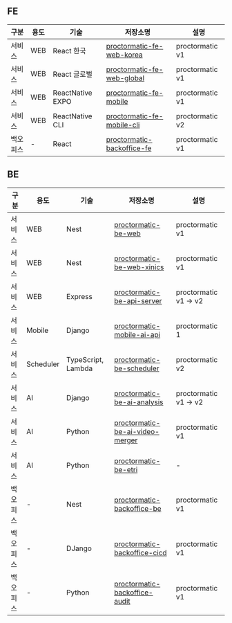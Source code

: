 ## FE

| 구분     | 용도 | 기술             | 저장소명                                                                                 | 설명            |
| -------- | ---- | ---------------- | ---------------------------------------------------------------------------------------- | --------------- |
| 서비스   | WEB  | React 한국       | [proctormatic-fe-web-korea](https://github.com/Proctormatic/proctormatic-fe-web-korea)   | proctormatic v1 |
| 서비스   | WEB  | React 글로벌     | [proctormatic-fe-web-global](https://github.com/Proctormatic/proctormatic-fe-web-global) | proctormatic v1 |
| 서비스   | WEB  | ReactNative EXPO | [proctormatic-fe-mobile](https://github.com/Proctormatic/proctormatic-fe-mobile)         | proctormatic v1 |
| 서비스   | WEB  | ReactNative CLI  | [proctormatic-fe-mobile-cli](https://github.com/Proctormatic/proctormatic-fe-mobile-cli) | proctormatic v2 |
| 백오피스 | -    | React            | [proctormatic-backoffice-fe](https://github.com/Proctormatic/proctormatic-backoffice-fe) | proctormatic v1 |

## BE

| 구분     | 용도      | 기술               | 저장소명                                                                                           | 설명                  |
| -------- | --------- | ------------------ | -------------------------------------------------------------------------------------------------- | --------------------- |
| 서비스   | WEB       | Nest               | [proctormatic-be-web](https://github.com/Proctormatic/proctormatic-be-web)                         | proctormatic v1       |
| 서비스   | WEB       | Nest               | [proctormatic-be-web-xinics](https://github.com/Proctormatic/proctormatic-be-web-xinics)           | proctormatic v1       |
| 서비스   | WEB       | Express            | [proctormatic-be-api-server](https://github.com/Proctormatic/proctormatic-be-api-server)           | proctormatic v1 -> v2 |
| 서비스   | Mobile    | Django             | [proctormatic-mobile-ai-api](https://github.com/Proctormatic/proctormatic-be-mobile-ai-api)        | proctormatic 1        |
| 서비스   | Scheduler | TypeScript, Lambda | [proctormatic-be-scheduler](https://github.com/Proctormatic/proctormtaic-be-scheduler)             | proctormatic v2       |
| 서비스   | AI        | Django             | [proctormatic-be-ai-analysis](https://github.com/Proctormatic/proctormatic-be-ai-analysis)         | proctormatic v1 -> v2 |
| 서비스   | AI        | Python             | [proctormatic-be-ai-video-merger](https://github.com/Proctormatic/proctormatic-be-ai-video-merger) | proctormatic v1       |
| 서비스   | AI        | Python             | [proctormatic-be-etri](https://github.com/Proctormatic/proctormatic-be-etri)                       | -                     |
| 백오피스 | -         | Nest               | [proctormatic-backoffice-be](https://github.com/Proctormatic/proctormatic-backoffice-be)           | proctormatic v1       |
| 백오피스 | -         | DJango             | [proctormatic-backoffice-cicd](https://github.com/Proctormatic/proctormatic-backoffice-cicd)       | proctormatic v1       |
| 백오피스 | -         | Python             | [proctormatic-backoffice-audit](https://github.com/Proctormatic/proctormatic-backoffice-audit)     | proctormatic v1       |
